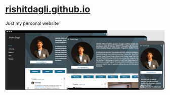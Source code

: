 # [rishitdagli.github.io](https://rishit-dagli.github.io)

Just my personal website

![](https://github.com/Rishit-dagli/Rishit-dagli.github.io/blob/master/images/multiple_devices_2.png)
